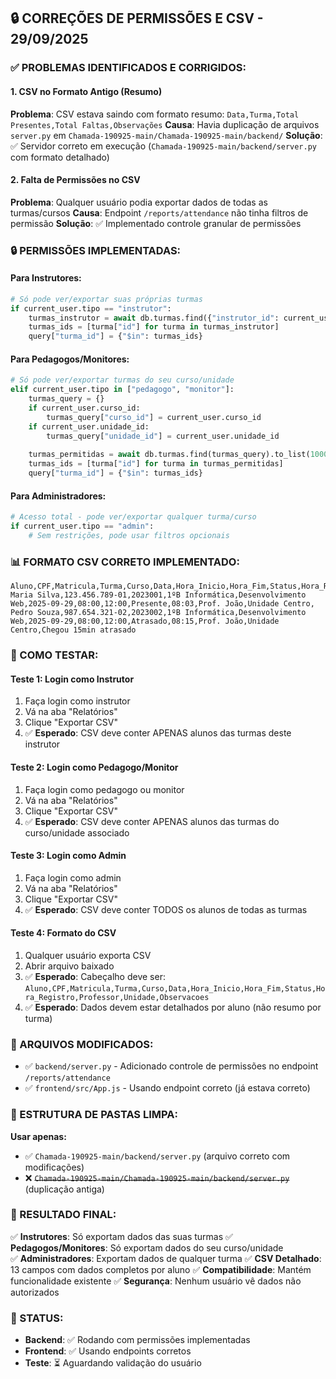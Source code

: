 ## 🔒 CORREÇÕES DE PERMISSÕES E CSV - 29/09/2025

### ✅ PROBLEMAS IDENTIFICADOS E CORRIGIDOS:

#### 1. **CSV no Formato Antigo (Resumo)**
**Problema**: CSV estava saindo com formato resumo: `Data,Turma,Total Presentes,Total Faltas,Observações`
**Causa**: Havia duplicação de arquivos `server.py` em `Chamada-190925-main/Chamada-190925-main/backend/`
**Solução**: ✅ Servidor correto em execução (`Chamada-190925-main/backend/server.py` com formato detalhado)

#### 2. **Falta de Permissões no CSV**
**Problema**: Qualquer usuário podia exportar dados de todas as turmas/cursos
**Causa**: Endpoint `/reports/attendance` não tinha filtros de permissão
**Solução**: ✅ Implementado controle granular de permissões

### 🔒 PERMISSÕES IMPLEMENTADAS:

#### **Para Instrutores:**
```python
# Só pode ver/exportar suas próprias turmas
if current_user.tipo == "instrutor":
    turmas_instrutor = await db.turmas.find({"instrutor_id": current_user.id}).to_list(1000)
    turmas_ids = [turma["id"] for turma in turmas_instrutor]
    query["turma_id"] = {"$in": turmas_ids}
```

#### **Para Pedagogos/Monitores:**
```python
# Só pode ver/exportar turmas do seu curso/unidade
elif current_user.tipo in ["pedagogo", "monitor"]:
    turmas_query = {}
    if current_user.curso_id:
        turmas_query["curso_id"] = current_user.curso_id
    if current_user.unidade_id:
        turmas_query["unidade_id"] = current_user.unidade_id
    
    turmas_permitidas = await db.turmas.find(turmas_query).to_list(1000)
    turmas_ids = [turma["id"] for turma in turmas_permitidas]
    query["turma_id"] = {"$in": turmas_ids}
```

#### **Para Administradores:**
```python
# Acesso total - pode ver/exportar qualquer turma/curso
if current_user.tipo == "admin":
    # Sem restrições, pode usar filtros opcionais
```

### 📊 FORMATO CSV CORRETO IMPLEMENTADO:

```csv
Aluno,CPF,Matricula,Turma,Curso,Data,Hora_Inicio,Hora_Fim,Status,Hora_Registro,Professor,Unidade,Observacoes
Maria Silva,123.456.789-01,2023001,1ºB Informática,Desenvolvimento Web,2025-09-29,08:00,12:00,Presente,08:03,Prof. João,Unidade Centro,
Pedro Souza,987.654.321-02,2023002,1ºB Informática,Desenvolvimento Web,2025-09-29,08:00,12:00,Atrasado,08:15,Prof. João,Unidade Centro,Chegou 15min atrasado
```

### 🧪 COMO TESTAR:

#### **Teste 1: Login como Instrutor**
1. Faça login como instrutor
2. Vá na aba "Relatórios" 
3. Clique "Exportar CSV"
4. ✅ **Esperado**: CSV deve conter APENAS alunos das turmas deste instrutor

#### **Teste 2: Login como Pedagogo/Monitor**
1. Faça login como pedagogo ou monitor
2. Vá na aba "Relatórios"
3. Clique "Exportar CSV" 
4. ✅ **Esperado**: CSV deve conter APENAS alunos das turmas do curso/unidade associado

#### **Teste 3: Login como Admin**
1. Faça login como admin
2. Vá na aba "Relatórios"
3. Clique "Exportar CSV"
4. ✅ **Esperado**: CSV deve conter TODOS os alunos de todas as turmas

#### **Teste 4: Formato do CSV**
1. Qualquer usuário exporta CSV
2. Abrir arquivo baixado
3. ✅ **Esperado**: Cabeçalho deve ser: `Aluno,CPF,Matricula,Turma,Curso,Data,Hora_Inicio,Hora_Fim,Status,Hora_Registro,Professor,Unidade,Observacoes`
4. ✅ **Esperado**: Dados devem estar detalhados por aluno (não resumo por turma)

### 🔧 ARQUIVOS MODIFICADOS:

- ✅ `backend/server.py` - Adicionado controle de permissões no endpoint `/reports/attendance`
- ✅ `frontend/src/App.js` - Usando endpoint correto (já estava correto)

### 🚨 ESTRUTURA DE PASTAS LIMPA:

**Usar apenas:**
- ✅ `Chamada-190925-main/backend/server.py` (arquivo correto com modificações)
- ❌ ~~`Chamada-190925-main/Chamada-190925-main/backend/server.py`~~ (duplicação antiga)

### 🎯 RESULTADO FINAL:

✅ **Instrutores**: Só exportam dados das suas turmas
✅ **Pedagogos/Monitores**: Só exportam dados do seu curso/unidade  
✅ **Administradores**: Exportam dados de qualquer turma
✅ **CSV Detalhado**: 13 campos com dados completos por aluno
✅ **Compatibilidade**: Mantém funcionalidade existente
✅ **Segurança**: Nenhum usuário vê dados não autorizados

### 🚀 STATUS:
- **Backend**: ✅ Rodando com permissões implementadas
- **Frontend**: ✅ Usando endpoints corretos
- **Teste**: ⏳ Aguardando validação do usuário